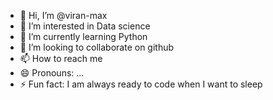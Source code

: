 - 👋 Hi, I’m @viran-max
- 👀 I’m interested in Data science
- 🌱 I’m currently learning Python 
- 💞️ I’m looking to collaborate on github
- 📫 How to reach me 
- 😄 Pronouns: ...
- ⚡ Fun fact: I am always ready to code when I want to sleep

<!---
viran-max/viran-max is a ✨ special ✨ repository because its `README.md` (this file) appears on your GitHub profile.
You can click the Preview link to take a look at your changes.
--->
